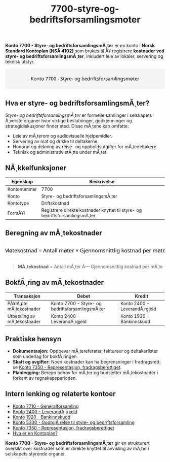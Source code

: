 ﻿---
title: "7700-styre-og-bedriftsforsamlingsmoter"
meta_title: "7700-styre-og-bedriftsforsamlingsmoter"
meta_description: '**Konto 7700 - Styre- og bedriftsforsamlingsmÃ¸ter** er en konto i **Norsk Standard Kontoplan (NSÂ 4102)** som brukes til Ã¥ registrere **kostnader ved styre- o...'
slug: 7700-styre-og-bedriftsforsamlingsmoter
type: blog
layout: pages/single
---

**Konto 7700 - Styre- og bedriftsforsamlingsmÃ¸ter** er en konto i **Norsk Standard Kontoplan (NSÂ 4102)** som brukes til Ã¥ registrere **kostnader ved styre- og bedriftsforsamlingsmÃ¸ter**, inkludert leie av lokaler, servering og teknisk utstyr.

![Illustrasjon av konto 7700 Styre- og bedriftsforsamlingsmÃ¸ter](7700-styre-og-bedriftsforsamlingsmoter-image.svg)

## Hva er styre- og bedriftsforsamlingsmÃ¸ter?

*Styre- og bedriftsforsamlingsmÃ¸ter* er formelle samlinger i selskapets Ã¸verste organer hvor viktige beslutninger, godkjenninger og strategidiskusjoner finner sted. Disse mÃ¸tene kan omfatte:

* Leie av mÃ¸terom og audiovisuelle hjelpemidler.
* Servering av mat og drikke til deltakerne.
* Honorar og dekning av reise- og oppholdsutgifter for mÃ¸tedeltakere.
* Teknisk og administrativ stÃ¸tte under mÃ¸tet.

## NÃ¸kkelfunksjoner

| Egenskap      | Beskrivelse                                                                   |
|---------------|-------------------------------------------------------------------------------|
| Kontonummer   | 7700                                                                          |
| Konto         | Styre- og bedriftsforsamlingsmÃ¸ter                                             |
| Kontotype     | Driftskostnad                                                                   |
| FormÃ¥l        | Registrere direkte kostnader knyttet til styre- og bedriftsforsamlingsmÃ¸ter    |

## Beregning av mÃ¸tekostnader

![Formel for beregning av mÃ¸tekostnader](7700-styre-og-bedriftsforsamlingsmoter-calculation.svg)

> **MÃ¸tekostnad** = Antall mÃ¸ter Ã— Gjennomsnittlig kostnad per mÃ¸te

## BokfÃ¸ring av mÃ¸tekostnader

| Transaksjon                    | Debet                                                        | Kredit                      |
|--------------------------------|--------------------------------------------------------------|-----------------------------|
| PÃ¥lÃ¸pte mÃ¸tekostnader          | Konto 7700 - Styre- og bedriftsforsamlingsmÃ¸ter              | Konto 2400 - LeverandÃ¸rgjeld |
| Utbetaling av mÃ¸tekostnader    | Konto 2400 - LeverandÃ¸rgjeld                                 | Konto 1920 - Bankinnskudd    |

## Praktiske hensyn

* **Dokumentasjon:** Oppbevar mÃ¸tereferater, fakturaer og deltakerlister som underlag for bokfÃ¸ringen.
* **Skatt og avgifter:** Noen kostnader kan ha begrensninger i fradragsrett; se [Konto 7350 - Representasjon, fradragsberettiget](/blogs/kontoplan/7350-representasjon-fradragsberettiget "Konto 7350 - Representasjon, fradragsberettiget").
* **Planlegging:** Beregn behov for mÃ¸ter og budsjetter mÃ¸tekostnader i forkant av regnskapsperioden.

## Intern lenking og relaterte kontoer

* [Konto 7710 - Generalforsamling](/blogs/kontoplan/7710-generalforsamling "Konto 7710 - Generalforsamling")
* [Konto 2400 - LeverandÃ¸rgjeld](/blogs/kontoplan/2400-leverandorgjeld "Konto 2400 - LeverandÃ¸rgjeld")
* [Konto 1920 - Bankinnskudd](/blogs/kontoplan/1920-bankinnskudd "Konto 1920 - Bankinnskudd")
* [Konto 5330 - GodtgjÃ¸relse til styre- og bedriftsforsamling](/blogs/kontoplan/5330-godtgjorelse-til-styre-og-bedriftsforsamling "Konto 5330 - GodtgjÃ¸relse til styre- og bedriftsforsamling")
* [Konto 7350 - Representasjon, fradragsberettiget](/blogs/kontoplan/7350-representasjon-fradragsberettiget "Konto 7350 - Representasjon, fradragsberettiget")
* [Hva er en Kontoplan?](/blogs/regnskap/hva-er-kontoplan "Hva er en Kontoplan? Komplett Guide til Kontoplaner i Norsk Regnskap")

**Konto 7700 - Styre- og bedriftsforsamlingsmÃ¸ter** gir en strukturert oversikt over kostnader som er direkte knyttet til avvikling av mÃ¸ter i selskapets styrende organer.
